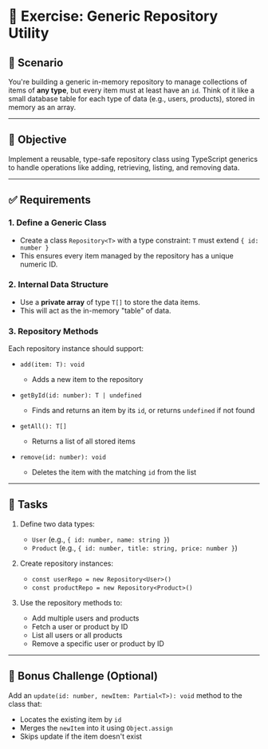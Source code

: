 # 🧠 Exercise: Generic Repository Utility

## 📝 Scenario

You're building a generic in-memory repository to manage collections of items of **any type**, but every item must at least have an `id`. Think of it like a small database table for each type of data (e.g., users, products), stored in memory as an array.

---

## 🎯 Objective

Implement a reusable, type-safe repository class using TypeScript generics to handle operations like adding, retrieving, listing, and removing data.

---

## ✅ Requirements

### 1. Define a Generic Class

- Create a class `Repository<T>` with a type constraint: `T` must extend `{ id: number }`
- This ensures every item managed by the repository has a unique numeric ID.

### 2. Internal Data Structure

- Use a **private array** of type `T[]` to store the data items.
- This will act as the in-memory "table" of data.

### 3. Repository Methods

Each repository instance should support:

- `add(item: T): void`

  - Adds a new item to the repository

- `getById(id: number): T | undefined`

  - Finds and returns an item by its `id`, or returns `undefined` if not found

- `getAll(): T[]`

  - Returns a list of all stored items

- `remove(id: number): void`

  - Deletes the item with the matching `id` from the list

---

## 🧪 Tasks

1. Define two data types:

   - `User` (e.g., `{ id: number, name: string }`)
   - `Product` (e.g., `{ id: number, title: string, price: number }`)

2. Create repository instances:

   - `const userRepo = new Repository<User>()`
   - `const productRepo = new Repository<Product>()`

3. Use the repository methods to:

   - Add multiple users and products
   - Fetch a user or product by ID
   - List all users or all products
   - Remove a specific user or product by ID

---

## 🧩 Bonus Challenge (Optional)

Add an `update(id: number, newItem: Partial<T>): void` method to the class that:

- Locates the existing item by `id`
- Merges the `newItem` into it using `Object.assign`
- Skips update if the item doesn't exist
